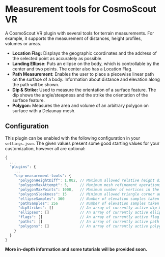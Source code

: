 # Measurement tools for CosmoScout VR

A CosmoScout VR plugin with several tools for terrain measurements. For example, it supports the measurement of distances, height profiles, volumes or areas.

* **Location Flag:** Displays the geographic coordinates and the address of the selected point as accurately as possible.
* **Landing Ellipse:** Puts an ellipse on the body, which is controllable by the center and two points. The center also has a Location Flag.
* **Path Measurement:** Enables the user to place a piecewise linear path on the surface of a body. Information about distance and elevation along the path will be shown.
* **Dip & Strike:** Used to measure the orientation of a surface feature. The dip shows the angle/steepness and the strike the orientation of the surface feature.
* **Polygon:** Measures the area and volume of an arbitrary polygon on surface with a Delaunay-mesh.

## Configuration

This plugin can be enabled with the following configuration in your `settings.json`.
The given values present some good starting values for your customization, however all are optional:

```javascript
{
  ...
  "plugins": {
    ...
    "csp-measurement-tools": {
      "polygonHeightDiff": 1.002, // Maximum allowed relative height difference along an edge
      "polygonMaxAttempt": 5,     // Maximum mesh refinement operations
      "polygonMaxPoints": 1000,   // Maximum number of vertices in the generated mesh
      "polygonSleekness": 15      // Minimum allowed triangle corner angle
      "ellipseSamples": 360       // Number of elevation samples taken along the ellipse
      "pathSamples": 256          // Number of elevation samples taken between path control points
      "dipStrikes": []            // An array of currently active dip & strike tools.
      "ellipses": []              // An array of currently active ellipse tools.
      "flags": []                 // An array of currently active flag tools.
      "paths": []                 // An array of currently active path tools.
      "polygons": []              // An array of currently active polygon tools.
    }
  }
}
```

**More in-depth information and some tutorials will be provided soon.**
